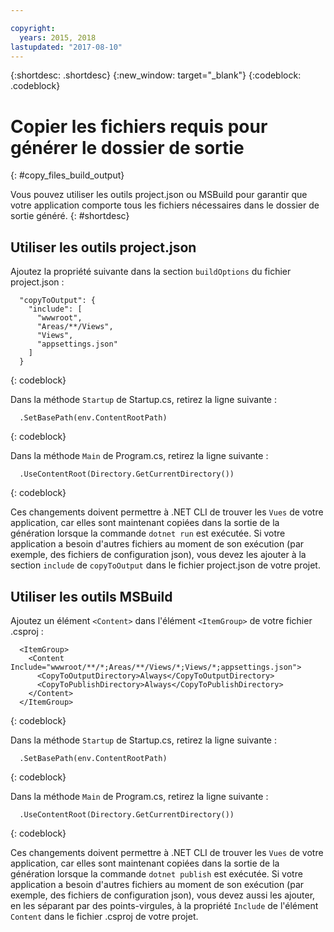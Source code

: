 ```yaml
---

copyright:
  years: 2015, 2018
lastupdated: "2017-08-10"
---
```


{:shortdesc: .shortdesc}
{:new_window: target="_blank"}
{:codeblock: .codeblock}


# Copier les fichiers requis pour générer le dossier de sortie
{: #copy_files_build_output}

Vous pouvez utiliser les outils project.json ou MSBuild pour garantir que votre application comporte tous les fichiers nécessaires dans le dossier de sortie généré.
{: #shortdesc}


## Utiliser les outils project.json

Ajoutez la propriété suivante dans la section `buildOptions` du fichier project.json :
```
  "copyToOutput": {
    "include": [
      "wwwroot",
      "Areas/**/Views",
      "Views",
      "appsettings.json"
    ]
  }
```
{: codeblock}

Dans la méthode `Startup` de Startup.cs, retirez la ligne suivante :
```
  .SetBasePath(env.ContentRootPath)
```
{: codeblock}

Dans la méthode `Main` de Program.cs, retirez la ligne suivante :
```
  .UseContentRoot(Directory.GetCurrentDirectory())
```
{: codeblock}

Ces changements doivent permettre à .NET CLI de trouver les `Vues` de votre application, car elles sont maintenant copiées dans la sortie de la génération lorsque la commande `dotnet run` est exécutée.  Si votre application a besoin d'autres fichiers au moment de son exécution (par exemple, des fichiers de configuration json), vous devez les ajouter à la section `include` de `copyToOutput` dans le fichier project.json de votre projet.

## Utiliser les outils MSBuild

Ajoutez un élément `<Content>` dans l'élément `<ItemGroup>` de votre fichier .csproj :
```
  <ItemGroup>
    <Content Include="wwwroot/**/*;Areas/**/Views/*;Views/*;appsettings.json">
      <CopyToOutputDirectory>Always</CopyToOutputDirectory>
      <CopyToPublishDirectory>Always</CopyToPublishDirectory>
    </Content>
  </ItemGroup>
```
{: codeblock}

Dans la méthode `Startup` de Startup.cs, retirez la ligne suivante :
```
  .SetBasePath(env.ContentRootPath)
```
{: codeblock}

Dans la méthode `Main` de Program.cs, retirez la ligne suivante :
```
  .UseContentRoot(Directory.GetCurrentDirectory())
```
{: codeblock}

Ces changements doivent permettre à .NET CLI de trouver les `Vues` de votre application, car elles sont maintenant copiées dans la sortie de la génération lorsque la commande `dotnet publish` est exécutée.  Si votre application a besoin d'autres fichiers au moment de son exécution (par exemple, des fichiers de configuration json), vous devez aussi les ajouter, en les séparant par des points-virgules, à la propriété `Include` de l'élément `Content` dans le fichier .csproj de votre projet.
